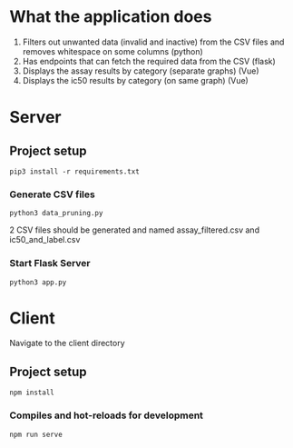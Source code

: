 # What the application does

1. Filters out unwanted data (invalid and inactive) from the CSV files and removes whitespace on some columns (python)
2. Has endpoints that can fetch the required data from the CSV (flask)
2. Displays the assay results by category (separate graphs) (Vue)
3. Displays the ic50 results by category (on same graph) (Vue)

# Server

## Project setup
```
pip3 install -r requirements.txt
```

### Generate CSV files
```
python3 data_pruning.py
```
2 CSV files should be generated and named assay_filtered.csv and ic50_and_label.csv

### Start Flask Server

```
python3 app.py
```

# Client

Navigate to the client directory
## Project setup

```
npm install
```

### Compiles and hot-reloads for development
```
npm run serve
```
